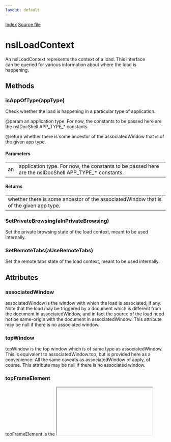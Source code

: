 ```yaml
---
layout: default
---
```

<div id='links'><a href="../index.html">Index</a>
<a href="http://dxr.mozilla.org/mozilla-central/source/docshell/base/nsILoadContext.idl">Source file</a>
</div>

# nsILoadContext #
  
An nsILoadContext represents the context of a load.  This interface  
can be queried for various information about where the load is  
happening.  
  

## Methods ##

### isAppOfType(appType) ###
  
Check whether the load is happening in a particular type of application.  
  
@param an application type.  For now, the constants to be passed here are  
       the nsIDocShell APP_TYPE_* constants.  
  
@return whether there is some ancestor of the associatedWindow that is of  
        the given app type.  
  

#### Parameters ####

<table>

<tr>
<td>an</td>
<td>application type.  For now, the constants to be passed here are  
       the nsIDocShell APP_TYPE_* constants.  
</td>
</tr>

</table>

#### Returns ####

<table>

<tr>
<td>whether there is some ancestor of the associatedWindow that is of  
        the given app type.  
</td>
</tr>

</table>

### SetPrivateBrowsing(aInPrivateBrowsing) ###
  
Set the private browsing state of the load context, meant to be used internally.  
  

### SetRemoteTabs(aUseRemoteTabs) ###
  
Set the remote tabs state of the load context, meant to be used internally.  
  

## Attributes ##

### associatedWindow ###
  
associatedWindow is the window with which the load is associated, if any.  
Note that the load may be triggered by a document which is different from  
the document in associatedWindow, and in fact the source of the load need  
not be same-origin with the document in associatedWindow.  This attribute  
may be null if there is no associated window.  
  

### topWindow ###
  
topWindow is the top window which is of same type as associatedWindow.  
This is equivalent to associatedWindow.top, but is provided here as a  
convenience.  All the same caveats as associatedWindow of apply, of  
course.  This attribute may be null if there is no associated window.  
  

### topFrameElement ###
  
topFrameElement is the <iframe> or <frame> element which contains the  
topWindow with which the load is associated.  
  
Note that we may have a topFrameElement even when we don't have an  
associatedWindow, if the topFrameElement's content lives out of process.  
  

### nestedFrameId ###
  
If this LoadContext corresponds to a nested remote iframe, we don't have  
access to the topFrameElement.  Instead, we must use this id to send  
messages. A return value of 0 signifies that this load context is not for  
a nested frame.  
  

### isContent ###
  
True if the load context is content (as opposed to chrome).  This is  
determined based on the type of window the load is performed in, NOT based  
on any URIs that might be around.  
  

### usePrivateBrowsing ###

### useRemoteTabs ###
  
Attribute that determines if remote (out-of-process) tabs should be used.  
  

### isInBrowserElement ###
  
Returns true iff the load is occurring inside a browser element.  
  

### appId ###
  
Returns the app id of the app the load is occurring is in. Returns  
nsIScriptSecurityManager::NO_APP_ID if the load is not part of an app.  
  
